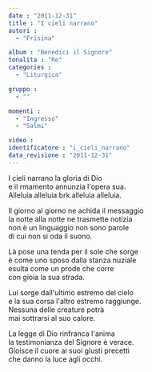 ```yaml
---
date : "2011-12-31"
title : "I cieli narrano"
autori : 
  - "Frisina"

album : "Benedici il Signore"
tonalita : "Re"
categories : 
  - "Liturgica"

gruppo : 
  - ""

momenti : 
  - "Ingresso"
  - "Salmi"

video : 
identificatore : "i_cieli_narrano"
data_revisione : "2011-12-31"
---
```

  
  
  
I cieli narrano la gloria di Dio  
e il rmamento annunzia l'opera sua.  
Alleluia alleluia brk alleluia alleluia.  
  
  
  
Il giorno al giorno ne achida il messaggio  
la notte alla notte ne trasmette notizia  
non è un linguaggio non sono parole   
di cui non si oda il suono.  
  
  
  
  
Là pose una tenda per il sole che sorge  
è come uno sposo dalla stanza nuziale  
esulta come un prode che corre   
con gioia la sua strada.  
  
  
  
  
Lui sorge dall'ultimo estremo del cielo  
e la sua corsa l'altro estremo raggiunge.  
Nessuna delle creature potrà   
mai sottrarsi al suo calore.   
  
  
  
  
La legge di Dio rinfranca l'anima  
la testimonianza del Signore è verace.  
Gioisce il cuore ai suoi giusti precetti   
che danno la luce agli occhi.  
  
  
  
  
